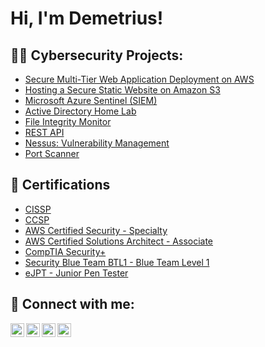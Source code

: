 <h1>Hi, I'm Demetrius! </h1>

<h2>👨‍💻 Cybersecurity Projects:</h2>

- [Secure Multi-Tier Web Application Deployment on AWS](https://github.com/monrdeme/aws-multi-tier-app)
- [Hosting a Secure Static Website on Amazon S3](https://github.com/monrdeme/secure-static-site-aws)
- [Microsoft Azure Sentinel (SIEM)](https://github.com/monrdeme/MicrosoftAzureSentinelLab)
- [Active Directory Home Lab](https://github.com/monrdeme/ActiveDirectoryLab)
- [File Integrity Monitor](https://github.com/monrdeme/FileIntegrityMonitorLab)
- [REST API](https://github.com/monrdeme/RESTAPI)
- [Nessus: Vulnerability Management](https://github.com/monrdeme/NessusVulnerabilityManagement)
- [Port Scanner](https://github.com/monrdeme/PortScanner)

<h2>📄 Certifications</h2>

- [CISSP](https://www.credly.com/badges/147deb29-3e51-42d5-afbb-e0ccc21b56b4)
- [CCSP](https://www.credly.com/badges/73caf936-9495-4d69-98bd-3837af81ef67)
- [AWS Certified Security - Specialty](https://www.credly.com/badges/558e4b6d-372c-43c5-a34d-af80fa6c712a)
- [AWS Certified Solutions Architect - Associate](https://www.credly.com/badges/6c5f9b89-e491-40b2-b472-bab9d4c5825e)
- [CompTIA Security+](https://www.credly.com/badges/838387a7-0dcd-4304-9d06-11c52216050e)
- [Security Blue Team BTL1 - Blue Team Level 1](https://www.credly.com/badges/30451302-d6d1-48fc-a858-90e0cc78367a)
- [eJPT - Junior Pen Tester](https://verified.elearnsecurity.com/certificates/b8bf23e4-250b-4f68-bd98-d1c5d1c3d79f)

<h2> 🤳 Connect with me:</h2>

[<img align="left" alt="JoshMadakor | YouTube" width="22px" src="https://cdn.jsdelivr.net/npm/simple-icons@v3/icons/youtube.svg" />][youtube]
[<img align="left" alt="JoshMadakor | Twitter" width="22px" src="https://cdn.jsdelivr.net/npm/simple-icons@v3/icons/twitter.svg" />][twitter]
[<img align="left" alt="JoshMadakor | LinkedIn" width="22px" src="https://cdn.jsdelivr.net/npm/simple-icons@v3/icons/linkedin.svg" />][linkedin]
[<img align="left" alt="JoshMadakor | Instagram" width="22px" src="https://cdn.jsdelivr.net/npm/simple-icons@v3/icons/instagram.svg" />][instagram]

[twitter]: https://twitter.com/joshmadakor
[youtube]: https://www.youtube.com/c/joshmadakor
[instagram]: https://www.instagram.com/joshmadakor/
[linkedin]: https://www.linkedin.com/in/joshmadakor

<!--
**joshmadakor1/joshmadakor1** is a ✨ _special_ ✨ repository because its `README.md` (this file) appears on your GitHub profile.

Here are some ideas to get you started:

- 🔭 I’m currently working on ...
- 🌱 I’m currently learning ...
- 👯 I’m looking to collaborate on ...
- 🤔 I’m looking for help with ...
- 💬 Ask me about ...
- 📫 How to reach me: ...
- 😄 Pronouns: ...
- ⚡ Fun fact: ...
-->
